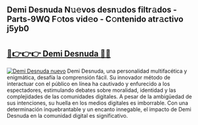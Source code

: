 ## Demi Desnuda N𝚞𝚎vos desn𝚞dos filtr𝚊dos - Parts-9WQ F𝚘tos vid𝚎o - C𝚘ntenido atr𝚊ctivo j5yb0

# <h2><a href="http://mb0jyf5.tromn.icu/?c=Demi+Desnuda">🔗👉👉👉 Demi Desnuda 🔗🔗</a></h2>

[![Demi Desnuda nuevo](https://i.imgur.com/pEAQMta.gif)](http://mb0jyf5.tromn.icu/?c=Demi+Desnuda)
Demi Desnuda, una personalidad multifacética y enigmática, desafía la comprensión fácil. Su innovador método de interactuar con el público en línea ha cautivado y enfurecido a los espectadores, estimulando debates sobre moralidad, identidad y las complejidades de las comunidades digitales. A pesar de la ambigüedad de sus intenciones, su huella en los medios digitales es imborrable. Con una determinación inquebrantable y un encanto innegable, el impacto de Demi Desnuda en la comunidad digital es significativo.
